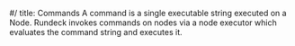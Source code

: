 #/ title: Commands
A command is a single executable string executed on a Node. Rundeck invokes commands on nodes via a node executor which evaluates the command string and executes it.
